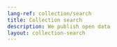 ```yaml
---
lang-ref: collection/search
title: Collection search
description: We publish open data
layout: collection-search
---
```

